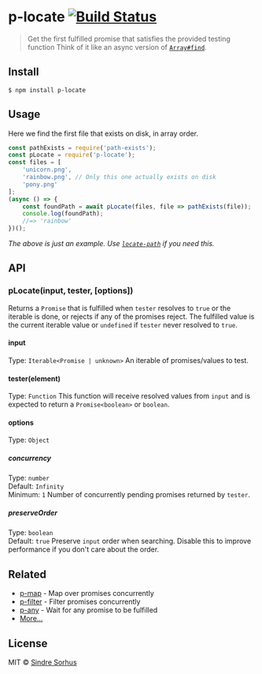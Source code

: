 # p-locate [![Build Status](https://travis-ci.org/sindresorhus/p-locate.svg?branch=master)](https://travis-ci.org/sindresorhus/p-locate)
> Get the first fulfilled promise that satisfies the provided testing function
Think of it like an async version of [`Array#find`](https://developer.mozilla.org/en/docs/Web/JavaScript/Reference/Global_Objects/Array/find).
## Install
```
$ npm install p-locate
```
## Usage
Here we find the first file that exists on disk, in array order.
```js
const pathExists = require('path-exists');
const pLocate = require('p-locate');
const files = [
	'unicorn.png',
	'rainbow.png', // Only this one actually exists on disk
	'pony.png'
];
(async () => {
	const foundPath = await pLocate(files, file => pathExists(file));
	console.log(foundPath);
	//=> 'rainbow'
})();
```
*The above is just an example. Use [`locate-path`](https://github.com/sindresorhus/locate-path) if you need this.*
## API
### pLocate(input, tester, [options])
Returns a `Promise` that is fulfilled when `tester` resolves to `true` or the iterable is done, or rejects if any of the promises reject. The fulfilled value is the current iterable value or `undefined` if `tester` never resolved to `true`.
#### input
Type: `Iterable<Promise | unknown>`
An iterable of promises/values to test.
#### tester(element)
Type: `Function`
This function will receive resolved values from `input` and is expected to return a `Promise<boolean>` or `boolean`.
#### options
Type: `Object`
##### concurrency
Type: `number`<br>
Default: `Infinity`<br>
Minimum: `1`
Number of concurrently pending promises returned by `tester`.
##### preserveOrder
Type: `boolean`<br>
Default: `true`
Preserve `input` order when searching.
Disable this to improve performance if you don't care about the order.
## Related
- [p-map](https://github.com/sindresorhus/p-map) - Map over promises concurrently
- [p-filter](https://github.com/sindresorhus/p-filter) - Filter promises concurrently
- [p-any](https://github.com/sindresorhus/p-any) - Wait for any promise to be fulfilled
- [More…](https://github.com/sindresorhus/promise-fun)
## License
MIT © [Sindre Sorhus](https://sindresorhus.com)

